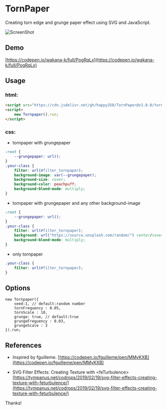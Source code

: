 # TornPaper 
 
Creating torn edge and grunge paper effect using SVG and JavaScript.
 
![ScreenShot](./assets/screenshot.jpg?raw=true "TornPaper.js")
 
## Demo 
[https://codepen.io/wakana-k/full/PogRqLx](https://codepen.io/wakana-k/full/PogRqLx)
 
 
## Usage 
### html:
```html
<script src="https://cdn.jsdelivr.net/gh/happy358/TornPaper@v1.0.0/tornpaper.min.js"></script>
<script>
    new Tornpaper().run;
</script>
```

### css:
 
* tornpaper with grungepaper 
```css
:root {
    --grungepaper: url();
}
.your-class {
    filter: url(#filter_tornpaper);
    background-image: var(--grungepaper);
    background-size: cover;
    background-color: peachpuff;
    background-blend-mode: multiply;
}
```

 
* tornpaper with grungepaper and any other background-image
```css
:root {
    --grungepaper: url();
}
.your-class {
    filter: url(#filter_tornpaper);
    background: url("https://source.unsplash.com/random/") center/cover, var(--grungepaper) center/cover repeat;
    background-blend-mode: multiply;
}
```


* only tornpaper 
```css
.your-class {
    filter: url(#filter_tornpaper);
}
```

 
## Options 
```
new Tornpaper({
    seed:1, // default:random number
    tornFrequency : 0.05,
    tornScale : 10,
    grunge: true, // default:true
    grungeFrequency : 0.03,
    grungeScale : 3
}).run;
```
## References 
- Inspired by fguilleme. 
[https://codepen.io/fguilleme/pen/MMyKXB](https://codepen.io/fguilleme/pen/MMyKXB)  
 
- SVG Filter Effects: Creating Texture with &lt;feTurbulence&gt; 
[https://tympanus.net/codrops/2019/02/19/svg-filter-effects-creating-texture-with-feturbulence/](https://tympanus.net/codrops/2019/02/19/svg-filter-effects-creating-texture-with-feturbulence/) 
 
Thanks! 
